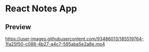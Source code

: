 # React Notes App

## Preview

https://user-images.githubusercontent.com/93486013/185519764-1fa25f50-c088-4b27-a4c7-595aba5e2a8e.mp4



<!--
### Features :
- can add add your note with Theme color of your choice.
- can delete your note
- can update the text of your note
- can lock/unlock your note (to prevent accidental change)
-->
